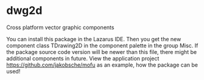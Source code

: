 # dwg2d
Cross platform vector graphic components

You can install this package in the Lazarus IDE. Then you get the new component class TDrawing2D in the component palette in the group Misc. If the package source code version will be newer than this file, there might be additional components in future. View the application project https://github.com/jakobsche/mofu as an example, how the package can be used!
